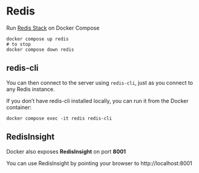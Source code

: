 # Redis

Run [Redis Stack](https://hub.docker.com/r/redis/redis-stack) on Docker Compose

```shell
docker compose up redis
# to stop
docker compose down redis
```

## redis-cli

You can then connect to the server using `redis-cli`, just as you connect to any Redis instance.

If you don’t have redis-cli installed locally, you can run it from the Docker container:
```shell
docker compose exec -it redis redis-cli
```

## RedisInsight

Docker also exposes **RedisInsight** on port **8001**

You can use RedisInsight by pointing your browser to http://localhost:8001